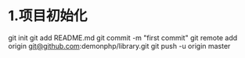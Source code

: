 # 1.项目初始化
git init
git add README.md
git commit -m "first commit"
git remote add origin git@github.com:demonphp/library.git
git push -u origin master

